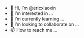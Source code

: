 - 👋 Hi, I’m @ericxiaoxin
- 👀 I’m interested in ...
- 🌱 I’m currently learning ...
- 💞️ I’m looking to collaborate on ...
- 📫 How to reach me ...

<!---
ericxiaoxin/ericxiaoxin is a ✨ special ✨ repository because its `README.md` (this file) appears on your GitHub profile.
You can click the Preview link to take a look at your changes.
--->
